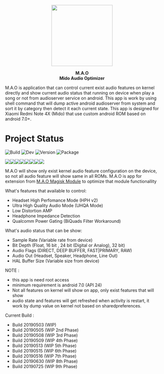 <p align="center">
  <img width="200" height="200" src="https://raw.githubusercontent.com/Nicklas373/M.A.O/master/M.A.O.png"><br>
</p>

<p align="center">
  <b>M.A.O</b><br>
  <b>Mido Audio Optimizer</b><br>
</p>

M.A.O is application that can control current exist audio features on kernel directly and show current audio status that running on device when play a song or not from audioserver service on android. This app is work by using shell command that will dump active android audioserver from system and sort it by category then detect it each current state. This app is designed for Xiaomi Redmi Note 4X (Mido) that use custom android ROM based on android 7.0+.

# Project Status
![Build](https://travis-ci.org/Nicklas373/M.A.O.svg?branch=master) ![Dev](https://img.shields.io/badge/Development%20Phase-W.I.P-yellow.svg) ![Version](https://img.shields.io/badge/Latest%20Version-9th%20Phase-yellow.svg) ![Package](https://img.shields.io/badge/Package-Android%20App-blue.svg)

[![](https://sourcerer.io/fame/Nicklas373/Nicklas373/M.A.O/images/0)](https://sourcerer.io/fame/Nicklas373/Nicklas373/M.A.O/links/0)[![](https://sourcerer.io/fame/Nicklas373/Nicklas373/M.A.O/images/1)](https://sourcerer.io/fame/Nicklas373/Nicklas373/M.A.O/links/1)[![](https://sourcerer.io/fame/Nicklas373/Nicklas373/M.A.O/images/2)](https://sourcerer.io/fame/Nicklas373/Nicklas373/M.A.O/links/2)[![](https://sourcerer.io/fame/Nicklas373/Nicklas373/M.A.O/images/3)](https://sourcerer.io/fame/Nicklas373/Nicklas373/M.A.O/links/3)[![](https://sourcerer.io/fame/Nicklas373/Nicklas373/M.A.O/images/4)](https://sourcerer.io/fame/Nicklas373/Nicklas373/M.A.O/links/4)[![](https://sourcerer.io/fame/Nicklas373/Nicklas373/M.A.O/images/5)](https://sourcerer.io/fame/Nicklas373/Nicklas373/M.A.O/links/5)[![](https://sourcerer.io/fame/Nicklas373/Nicklas373/M.A.O/images/6)](https://sourcerer.io/fame/Nicklas373/Nicklas373/M.A.O/links/6)[![](https://sourcerer.io/fame/Nicklas373/Nicklas373/M.A.O/images/7)](https://sourcerer.io/fame/Nicklas373/Nicklas373/M.A.O/links/7)

M.A.O will show only exist kernel audio feature configuration on the device, so not all audio feature will show same in all ROMs. M.A.O is app for extension from [M.A.O Magisk Module](https://github.com/Nicklas373/Internal_DAC_Fixer) to optimize that module functionallity

What's features that available to control:
- Headset High Perfomance Mode (HPH v2)
- Ultra High Quality Audio Mode (UHQA Mode)
- Low Distortion AMP
- Headphone Impedance Detection
- Qualcomm Power Gating (BiQuads Filter Workaround)

What's audio status that can be show:
- Sample Rate (Variable rate from device)
- Bit Depth (Float, 16 bit , 24 bit (Digital or Analog), 32 bit)
- Audio Flags (DIRECT, DEEP BUFFER, FAST|PRIMARY, RAW)
- Audio Out (Headset, Speaker, Headphone, Line Out)
- HAL Buffer Size (Variable size from device)

NOTE : 
- this app is need root access
- minimum requirement is android 7.0 (API 24)
- Not all features on kernel will show on app, only exist features that will show
- audio state and features will get refreshed when activity is restart, it work by dump value on kernel not based on sharedpreferences.
       
Current Build :
- Build 20190503 (WIP)
- Build 20190505 (WIP 2nd Phase)
- Build 20190508 (WIP 3rd Phase)
- Build 20190509 (WIP 4th Phase)
- Build 20190513 (WIP 5th Phase)
- Build 20190515 (WIP 6th Phase)
- Build 20190516 (WIP 7th Phase)
- Build 20190630 (WIP 8th Phase)
- Build 20190725 (WIP 9th Phase)
